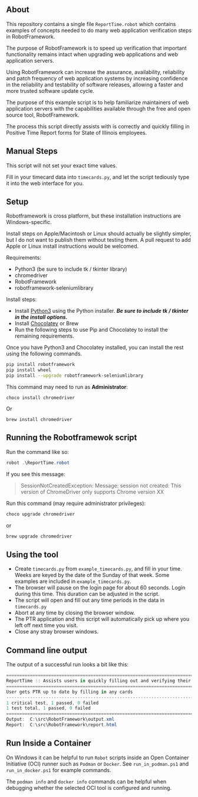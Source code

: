 
## About

This repository contains a single file `ReportTime.robot` which contains examples of concepts needed to do many web application verification steps in RobotFramework.

The purpose of RobotFramework is to speed up verification that important functionality remains intact when upgrading web applications and web application servers.

Using RobotFramework can increase the assurance, availability, reliability and patch frequency of web application systems by increasing confidence in the reliability and testability of software releases, allowing a faster and more trusted software update cycle.

The purpose of this example script is to help familiarize maintainers of web application servers with the capabilities available through the free and open source tool, RobotFramework. 

The process this script directly assists with is correctly and quickly filling in Positive Time Report forms for State of Illinois employees.

## Manual Steps

This script will not set your exact time values.

Fill in your timecard data into `timecards.py`, and let the script tediously type it into the web interface for you.

## Setup

Robotframework is cross platform, but these installation instructions are Windows-specific.

Install steps on Apple/Macintosh or Linux should actually be slightly simpler, but I do not want to publish them without testing them. A pull request to add Apple or Linux install instructions would be welcomed. 

Requirements:
  - Python3 (be sure to include tk / tkinter library)
  - chromedriver
  - RobotFramework
  - robotframework-seleniumlibrary

Install steps:
  - Install [Python3](https://www.python.org/downloads/windows/) using the Python installer. ***Be sure to include tk / tkinter in the install options.***
  - Install [Chocolatey](https://chocolatey.org/install) or Brew
  - Run the following steps to use Pip and Chocolatey to install the remaining requirements.

Once you have Python3 and Chocolatey installed, you can install the rest using the following commands.

```sh
pip install robotframework
pip install wheel
pip install --upgrade robotframework-seleniumlibrary
```

This command may need to run as **Administrator**:

```pwsh
choco install chromedriver
```

Or

```pwsh
brew install chromedriver
```

## Running the Robotframewok script

Run the command like so:
```powershell
robot .\ReportTime.robot
```

If you see this message:
> SessionNotCreatedException: Message: session not created: This version of ChromeDriver only supports Chrome version XX

Run this command (may require administrator privileges):

```powershell
choco upgrade chromedriver
```

or 

```powershell
brew upgrade chromedriver
```

## Using the tool

- Create `timecards.py` from `example_timecards.py`, and fill in your time. Weeks are keyed by the date of the Sunday of that week. Some examples are included in `example_timecards.py`.
- The browser will pause on the login page for about 60 seconds. Login during this time. This duration can be adjusted in the script.
- The script will open and fill out any time periods in the data in `timecards.py` 
- Abort at any time by closing the browser window.
- The PTR application and this script will automatically pick up where you left off next time you visit.
- Close any stray browser windows.

## Command line output

The output of a successful run looks a bit like this:

```powershell
==============================================================================
ReportTime :: Assists users in quickly filling out and verifying their PTR ...
==============================================================================
User gets PTR up to date by filling in any cards
------------------------------------------------------------------------------
1 critical test, 1 passed, 0 failed
1 test total, 1 passed, 0 failed
==============================================================================
Output:  C:\src\RobotFramework\output.xml
Report:  C:\src\RobotFramework\report.html
```

## Run Inside a Container

On Windows it can be helpful to run `Robot` scripts inside an Open Container Initiative (OCI) runner such as `Podman` or `Docker`.  See `run_in_podman.ps1` and `run_in_docker.ps1` for example commands.

The `podman info` and `docker info` commands can be helpful when debugging whether the selected OCI tool is configured and running.